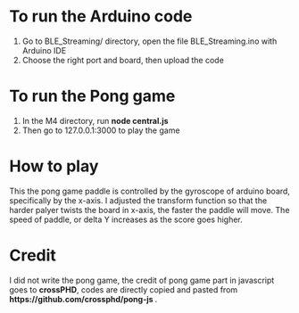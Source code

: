 <h1> To run the Arduino code </h1>
<ol type="1">
  <li> Go to BLE_Streaming/ directory, open the file BLE_Streaming.ino with Arduino IDE </li>
  <li> Choose the right port and board, then upload the code </li>
</ol>

<h1> To run the Pong game </h1>
<ol type="1">
  <li> In the M4 directory, run <b>node central.js</b> </li>
  <li> Then go to 127.0.0.1:3000 to play the game </li>
</ol>

<h1> How to play </h1>
This the pong game paddle is controlled by the gyroscope of arduino board, specifically by the x-axis. I adjusted the transform function so that the harder palyer twists the board in x-axis, the faster the paddle will move.
The speed of paddle, or delta Y increases as the score goes higher.

<h1> Credit </h1>
I did not write the pong game, the credit of pong game part in javascript goes to <b>crossPHD</b>, codes are directly copied and pasted from <b> https://github.com/crossphd/pong-js </b>.
